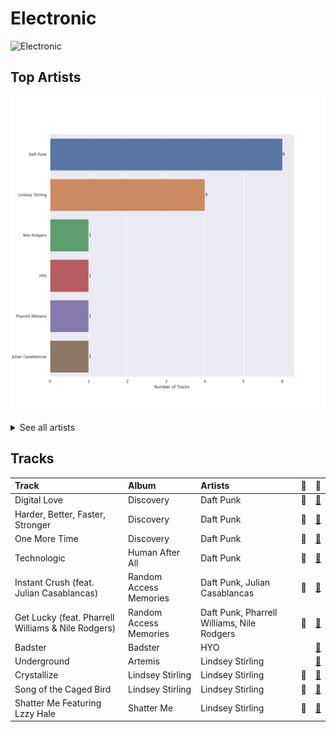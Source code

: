 # Electronic


<img src="https://mosaic.scdn.co/640/ab67616d0000b2731d97ca7376f835055f828139ab67616d0000b27379e8b529ce6c088a8027b2a1ab67616d0000b273b33d46dfa2635a47eebf63b2ab67616d0000b273d8601e15fa1b4351fe1fc6ae" alt="Electronic" width="100" />

## Top Artists

![Bar chart of top 6 artists in Electronic](../images/playlists/electronic/artists.png)


<details>
<summary>See all artists</summary>

|   Number of Tracks | Artist             | 🔗                                                           |
|-------------------:|:-------------------|:------------------------------------------------------------|
|                  6 | Daft Punk          | [🔗](https://open.spotify.com/artist/4tZwfgrHOc3mvqYlEYSvVi) |
|                  4 | Lindsey Stirling   | [🔗](https://open.spotify.com/artist/378dH6EszOLFShpRzAQkVM) |
|                  1 | Nile Rodgers       | [🔗](https://open.spotify.com/artist/3yDIp0kaq9EFKe07X1X2rz) |
|                  1 | HYO                | [🔗](https://open.spotify.com/artist/3U7bOaJLuFkrmDQ1C1OqKl) |
|                  1 | Pharrell Williams  | [🔗](https://open.spotify.com/artist/2RdwBSPQiwcmiDo9kixcl8) |
|                  1 | Julian Casablancas | [🔗](https://open.spotify.com/artist/1rAv1GhTQ2rmG94p9lU3rB) |

</details>


## Tracks

| Track                                              | Album                  | Artists                                    | 💚   | 🔗                                                          |
|:---------------------------------------------------|:-----------------------|:-------------------------------------------|:----|:-----------------------------------------------------------|
| Digital Love                                       | Discovery              | Daft Punk                                  | 💚   | [🔗](https://open.spotify.com/track/2VEZx7NWsZ1D0eJ4uv5Fym) |
| Harder, Better, Faster, Stronger                   | Discovery              | Daft Punk                                  | 💚   | [🔗](https://open.spotify.com/track/5W3cjX2J3tjhG8zb6u0qHn) |
| One More Time                                      | Discovery              | Daft Punk                                  | 💚   | [🔗](https://open.spotify.com/track/0DiWol3AO6WpXZgp0goxAV) |
| Technologic                                        | Human After All        | Daft Punk                                  | 💚   | [🔗](https://open.spotify.com/track/0LSLM0zuWRkEYemF7JcfEE) |
| Instant Crush (feat. Julian Casablancas)           | Random Access Memories | Daft Punk, Julian Casablancas              | 💚   | [🔗](https://open.spotify.com/track/2cGxRwrMyEAp8dEbuZaVv6) |
| Get Lucky (feat. Pharrell Williams & Nile Rodgers) | Random Access Memories | Daft Punk, Pharrell Williams, Nile Rodgers | 💚   | [🔗](https://open.spotify.com/track/69kOkLUCkxIZYexIgSG8rq) |
| Badster                                            | Badster                | HYO                                        |     | [🔗](https://open.spotify.com/track/7sjzOysoro4EunDYC9M6Vx) |
| Underground                                        | Artemis                | Lindsey Stirling                           |     | [🔗](https://open.spotify.com/track/2vcEiEb8cTgyeb0biKChCY) |
| Crystallize                                        | Lindsey Stirling       | Lindsey Stirling                           | 💚   | [🔗](https://open.spotify.com/track/5JFkuKQsPps2ZaZzaLx63d) |
| Song of the Caged Bird                             | Lindsey Stirling       | Lindsey Stirling                           | 💚   | [🔗](https://open.spotify.com/track/1rmCtRmkQXWKRhBi91NX3z) |
| Shatter Me Featuring Lzzy Hale                     | Shatter Me             | Lindsey Stirling                           | 💚   | [🔗](https://open.spotify.com/track/2K7j4xrQENCi5r3Hii4cVe) |

